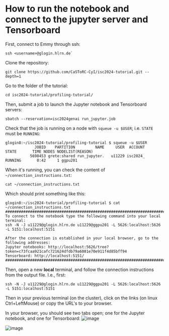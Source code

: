 # How to run the notebook and connect to the jupyter server and Tensorboard
First, connect to Emmy through ssh:
```
ssh <username>@glogin.hlrn.de`
```
Clone the repository: 
```
git clone https://github.com/CaSToRC-CyI/isc2024-tutorial.git --depth=1
```
Go to the folder of the tutorial:
```
cd isc2024-tutorial/profiling-tutorial/
```
Then, submit a job to launch the Jupyter notebook and Tensorboard servers:  
```
sbatch --reservation=isc2024genai run_jupyter.job
```

Check that the job is running on a node with `squeue -u $USER`; i.e. `STATE` must be `RUNNING`:
```
glogin8:~/isc2024-tutorial/profiling-tutorial $ squeue -u $USER
             JOBID    PARTITION         NAME     USER  ACCOUNT     STATE       TIME NODES NODELIST(REASON)
           5698453 grete:shared run_jupyter.   u11229 isc2024_   RUNNING       0:42     1 ggpu201
```
When it's running, you can check the content of `~/connection_instructions.txt`:
```
cat ~/connection_instructions.txt
```
Which should print something like this:
```
glogin8:~/isc2024-tutorial/profiling-tutorial $ cat ~/connection_instructions.txt 
##################################################################################################
To connect to the notebook type the following command into your local terminal:
ssh -N -J u11229@glogin.hlrn.de u11229@ggpu201 -L 5626:localhost:5626 -L 5151:localhost:5151

After the connection is established in your local browser, go to the following addresses:
Jupyter notebooks: http://localhost:5626/tree?token=c73fcaa921cafc721624dfdb79a6081e70e911f4d85bff94
Tensorboard: http://localhost:5151/
##################################################################################################
```

Then, open a new **local** terminal, and follow the connection instructions from the output file.
I.e., first:
```
ssh -N -J u11229@glogin.hlrn.de u11229@ggpu201 -L 5626:localhost:5626 -L 5151:localhost:5151
```
Then in your previous terminal (on the cluster), click on the links (on linux Ctrl+LeftMouse) or copy the URL's to your browser.

In your browser, you should see two tabs open; one for the Jupyter notebook, and one for Tensorboard:
![image](https://github.com/CaSToRC-CyI/isc2024-tutorial/assets/5969044/96d6b396-2d08-45b8-84ed-a5ccfb737b38)

![image](https://github.com/CaSToRC-CyI/isc2024-tutorial/assets/5969044/8c0d7814-284b-4611-866f-854cee7be740)

